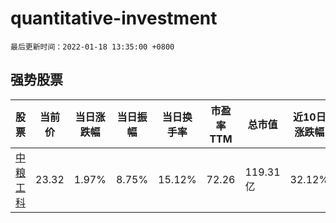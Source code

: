# quantitative-investment

`最后更新时间：2022-01-18 13:35:00 +0800`

## 强势股票

|股票|当前价|当日涨跌幅|当日振幅|当日换手率|市盈率TTM|总市值|近10日涨跌幅|
|----|----|----|----|----|----|----|----|
|[中粮工科](https://xueqiu.com/S/SZ301058)|23.32|1.97%|8.75%|15.12%|72.26|119.31亿|32.12%|

